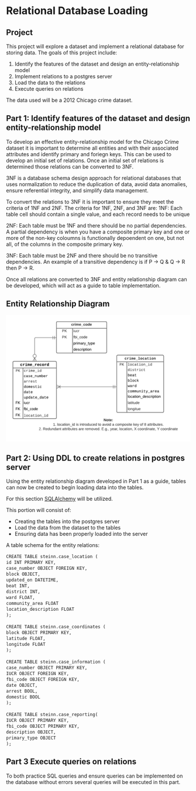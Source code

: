 # Relational Database Loading

## Project
This project will explore a dataset and implement a relational database for storing data.
The goals of this project include:
1. Identify the features of the dataset and design an entity-relationship model
2. Implement relations to a postgres server
3. Load the data to the relations
4. Execute queries on relations

The data used will be a 2012 Chicago crime dataset. 

## Part 1: Identify features of the dataset and design entity-relationship model
To develop an effective entity-relationship model for the Chicago Crime dataset it is important to determine all entities and with their associated attributes and identify primary and foriegn keys. This can be used to develop an initial set of relations. Once an initial set of relations is determined those relations can be converted to 3NF.

3NF is a database schema design approach for relational databases that uses normalization to reduce the duplication of data, avoid data anomalies, ensure referential integrity, and simplify data management.

To convert the relations to 3NF it is important to ensure they meet the criteria of 1NF and 2NF. The criteria for 1NF, 2NF, and 3NF are:
1NF: Each table cell should contain a single value, and each record needs to be unique

2NF: Each table must be 1NF and there should be no partial dependencies. A partial dependency is when you have a composite primary key and one or more of the non-key coloumns is functionally depoendent on one, but not all, of the columns in the composite primary key.

3NF: Each table must be 2NF and there should be no transitive dependencies. An example of a transitive dependency is if P -> Q & Q -> R then P -> R.

Once all relations are converted to 3NF and entity relationship diagram can be developed, which will act as a guide to table implementation.

## Entity Relationship Diagram
![Diagram](/image/chicago_crime_erd.png)

## Part 2: Using DDL to create relations in postgres server
Using the entity relationship diagram developed in Part 1 as a guide, tables can now be created to begin loading data into the tables.

For this section [SQLAlchemy](https://www.sqlalchemy.org/) will be utilized.

This portion will consist of:
- Creating the tables into the postgres server
- Load the data from the dataset to the tables
- Ensuring data has been properly loaded into the server

A table schema for the entity relations:
```
CREATE TABLE steinn.case_location (
id INT PRIMARY KEY,
case_number OBJECT FOREIGN KEY,
block OBJECT,
updated_on DATETIME,
beat INT,
district INT,
ward FLOAT,
community_area FLOAT
location_description FLOAT
);

CREATE TABLE steinn.case_coordinates (
block OBJECT PRIMARY KEY,
latitude FLOAT,
longitude FLOAT
);

CREATE TABLE steinn.case_information (
case_number OBJECT PRIMARY KEY,
IUCR OBJECT FOREIGN KEY,
fbi_code OBJECT FOREIGN KEY,
date OBJECT,
arrest BOOL,
domestic BOOL
);

CREATE TABLE steinn.case_reporting(
IUCR OBJECT PRIMARY KEY,
fbi_code OBJECT PRIMARY KEY,
description OBJECT,
primary_type OBJECT
);
```

## Part 3 Execute queries on relations
To both practice SQL queries and ensure queries can be implemented on the database without errors several queries will be executed in this part.
